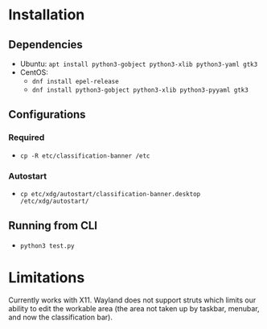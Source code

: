 # Installation
## Dependencies
* Ubuntu: `apt install python3-gobject python3-xlib python3-yaml gtk3`
* CentOS:
  * `dnf install epel-release`
  * `dnf install python3-gobject python3-xlib python3-pyyaml gtk3`

## Configurations
### Required
* `cp -R etc/classification-banner /etc`
### Autostart
* `cp etc/xdg/autostart/classification-banner.desktop /etc/xdg/autostart/`

## Running from CLI
* `python3 test.py`

# Limitations
Currently works with X11. Wayland does not support struts which limits our
ability to edit the workable area (the area not taken up by taskbar, menubar,
and now the classification bar). 